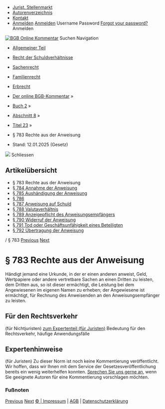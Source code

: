   * [Jurist. Stellenmarkt](https://bgb.kommentar.de/Buch-2/Abschnitt-8/Titel-23/</job-board> "Jurist. Stellenmarkt")
  * [Autorenverzeichnis](https://bgb.kommentar.de/Buch-2/Abschnitt-8/Titel-23/</Autorenverzeichnis> "Autorenverzeichnis")
  * [Kontakt](https://bgb.kommentar.de/Buch-2/Abschnitt-8/Titel-23/</Kontakt>)
  * [Anmelden](https://bgb.kommentar.de/Buch-2/Abschnitt-8/Titel-23/<#login> "show login form") [Anmelden](https://bgb.kommentar.de/Buch-2/Abschnitt-8/Titel-23/<#> "hide login form") Username Password
[Forgot your password?](https://bgb.kommentar.de/Buch-2/Abschnitt-8/Titel-23/</user/forgotpassword>) Anmelden 


[![BGB Online Kommentar](https://bgb.kommentar.de/extension/bgb/design/bgb/images/logo.png)](https://bgb.kommentar.de/Buch-2/Abschnitt-8/Titel-23/</> "BGB Online Kommentar")
Suchen
Navigation
  * [Allgemeiner Teil](https://bgb.kommentar.de/Buch-2/Abschnitt-8/Titel-23/</Buch-1>)
  * [Recht der Schuldverhältnisse](https://bgb.kommentar.de/Buch-2/Abschnitt-8/Titel-23/</Buch-2>)
  * [Sachenrecht](https://bgb.kommentar.de/Buch-2/Abschnitt-8/Titel-23/</Buch-3>)
  * [Familienrecht](https://bgb.kommentar.de/Buch-2/Abschnitt-8/Titel-23/</Buch-4>)
  * [Erbrecht](https://bgb.kommentar.de/Buch-2/Abschnitt-8/Titel-23/</Buch-5>)


  * [Der online BGB-Kommentar](https://bgb.kommentar.de/Buch-2/Abschnitt-8/Titel-23/</>) »
  * [Buch 2](https://bgb.kommentar.de/Buch-2/Abschnitt-8/Titel-23/</Buch-2>) »
  * [Abschnitt 8](https://bgb.kommentar.de/Buch-2/Abschnitt-8/Titel-23/</Buch-2/Abschnitt-8>) »
  * [Titel 23](https://bgb.kommentar.de/Buch-2/Abschnitt-8/Titel-23/</Buch-2/Abschnitt-8/Titel-23>) »
  * § 783 Rechte aus der Anweisung 
  * Stand: 12.01.2025 (Gesetz) 


![](https://vg01.met.vgwort.de/na/1c9909529ead4f509072c06d9081a7d5)
Schliessen 
## Artikelübersicht
  * § 783 Rechte aus der Anweisung 
  * [ § 784 Annahme der Anweisung ](https://bgb.kommentar.de/Buch-2/Abschnitt-8/Titel-23/</Buch-2/Abschnitt-8/Titel-23/Annahme-der-Anweisung>)
  * [ § 785 Aushändigung der Anweisung ](https://bgb.kommentar.de/Buch-2/Abschnitt-8/Titel-23/</Buch-2/Abschnitt-8/Titel-23/Aushaendigung-der-Anweisung>)
  * [ § 786 ](https://bgb.kommentar.de/Buch-2/Abschnitt-8/Titel-23/</Buch-2/Abschnitt-8/Titel-23/node_1214>)
  * [ § 787 Anweisung auf Schuld ](https://bgb.kommentar.de/Buch-2/Abschnitt-8/Titel-23/</Buch-2/Abschnitt-8/Titel-23/Anweisung-auf-Schuld>)
  * [ § 788 Valutaverhältnis ](https://bgb.kommentar.de/Buch-2/Abschnitt-8/Titel-23/</Buch-2/Abschnitt-8/Titel-23/Valutaverhaeltnis>)
  * [ § 789 Anzeigepflicht des Anweisungsempfängers ](https://bgb.kommentar.de/Buch-2/Abschnitt-8/Titel-23/</Buch-2/Abschnitt-8/Titel-23/Anzeigepflicht-des-Anweisungsempfaengers>)
  * [ § 790 Widerruf der Anweisung ](https://bgb.kommentar.de/Buch-2/Abschnitt-8/Titel-23/</Buch-2/Abschnitt-8/Titel-23/Widerruf-der-Anweisung>)
  * [ § 791 Tod oder Geschäftsunfähigkeit eines Beteiligten ](https://bgb.kommentar.de/Buch-2/Abschnitt-8/Titel-23/</Buch-2/Abschnitt-8/Titel-23/Tod-oder-Geschaeftsunfaehigkeit-eines-Beteiligten>)
  * [ § 792 Übertragung der Anweisung ](https://bgb.kommentar.de/Buch-2/Abschnitt-8/Titel-23/</Buch-2/Abschnitt-8/Titel-23/Uebertragung-der-Anweisung>)


/ § 783 
[Previous](https://bgb.kommentar.de/Buch-2/Abschnitt-8/Titel-23/</Buch-2/Abschnitt-8/Titel-22/Formfreiheit-bei-Vergleich> "§ 782 Formfreiheit bei Vergleich") [Next](https://bgb.kommentar.de/Buch-2/Abschnitt-8/Titel-23/</Buch-2/Abschnitt-8/Titel-23/Annahme-der-Anweisung> "§ 784 Annahme der Anweisung")
# § 783 Rechte aus der Anweisung
Händigt jemand eine Urkunde, in der er einen anderen anweist, Geld, Wertpapiere oder andere vertretbare Sachen an einen Dritten zu leisten, dem Dritten aus, so ist dieser ermächtigt, die Leistung bei dem Angewiesenen im eigenen Namen zu erheben; der Angewiesene ist ermächtigt, für Rechnung des Anweisenden an den Anweisungsempfänger zu leisten.
## Für den Rechtsverkehr 
(für Nichtjuristen)
[zum Expertenteil (für Juristen)](https://bgb.kommentar.de/Buch-2/Abschnitt-8/Titel-23/<#expertenhinweise>)
Bedeutung für den Rechtsverkehr, häufige Anwendungsfälle
## Expertenhinweise
(für Juristen)
Zu dieser Norm ist noch keine Kommentierung veröffentlicht. Wir hoffen, dass wir Ihnen mit dem Service der Gesetzesveröffentlichung bereits ein wenig weiterhelfen konnten. [Sprechen Sie uns gerne an](https://bgb.kommentar.de/Buch-2/Abschnitt-8/Titel-23/</Kontakt>), wenn Sie geeignete Autoren für eine Kommentierung vorschlagen möchten. 
### Fußnoten
[Previous](https://bgb.kommentar.de/Buch-2/Abschnitt-8/Titel-23/</Buch-2/Abschnitt-8/Titel-22/Formfreiheit-bei-Vergleich> "§ 782 Formfreiheit bei Vergleich") [Next](https://bgb.kommentar.de/Buch-2/Abschnitt-8/Titel-23/</Buch-2/Abschnitt-8/Titel-23/Annahme-der-Anweisung> "§ 784 Annahme der Anweisung")
[© | Impressum](https://bgb.kommentar.de/Buch-2/Abschnitt-8/Titel-23/</Kontakt>) | [AGB](https://bgb.kommentar.de/Buch-2/Abschnitt-8/Titel-23/</AGB>) | [Datenschutzerklärung](https://bgb.kommentar.de/Buch-2/Abschnitt-8/Titel-23/</Datenschutzerklaerung-fuer-Leser>)
